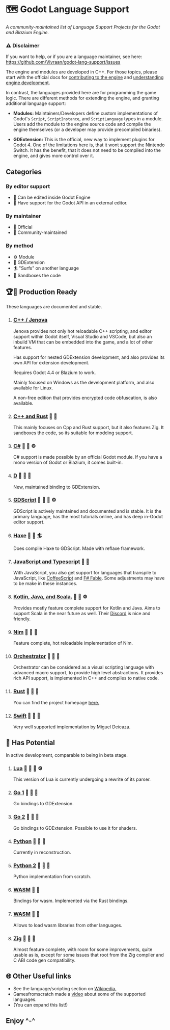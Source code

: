 # 🗺 Godot Language Support

*A community-maintained list of Language Support Projects for the Godot and Blazium Engine.*

### ⚠ Disclaimer

If you want to help, or if you are a language maintainer, see here: https://github.com/Vivraan/godot-lang-support/issues

The engine and modules are developed in C++. For those topics, please start with the official docs for [contributing to the engine](https://docs.godotengine.org/en/stable/community/contributing/index.html) and [understanding engine development](https://docs.godotengine.org/en/stable/development/cpp/index.html).

In contrast, the languages provided here are for programming the game logic. There are different methods for extending the engine, and granting additional language support:

- **Modules:** Maintainers/Developers define custom implementations of Godot's `Script`, `ScriptInstance`, and `ScriptLanguage` types in a module. Users add the module to the engine source code and compile the engine themselves (or a developer may provide precompiled binaries).

- **GDExtension:** This is the official, new way to implement plugins for Godot 4. One of the limitations here is, that it wont support the Nintendo Switch. It has the benefit, that it does not need to be compiled into the engine, and gives more control over it.

## Categories

### By editor support
- 🧬 Can be edited inside Godot Engine 
- 🔌 Have support for the Godot API in an external editor.

### By maintainer
- 💍 Official
- 👥 Community-maintained

### By method
- ⚙️ Module
- 🔧 GDExtension
- 🏄 "Surfs" on another language
- 🏰 Sandboxes the code

## 🏆🥇 Production Ready
   These languages are documented and stable. 

1. ### [C++ / Jenova](https://jenova-framework.github.io/)
   Jenova provides not only hot reloadable C++ scripting, and editor support within Godot itself, Visual Studio and VSCode, but also an inbuild VM that can be embedded into the game, and a lot of other features.

   Has support for nested GDExtension development, and also provides its own API for extension development.

   Requires Godot 4.4 or Blazium to work.

   Mainly focused on Windows as the development platform, and also available for Linux.

   A non-free edition that provides encrypted code obfuscation, is also available.

1. ### [C++ and Rust](https://github.com/libriscv/godot-sandbox) 🧬 🏰 
   This mainly focuses on Cpp and Rust support, but it also features Zig. It sandboxes the code, so its suitable for modding support. 

1. ### [C#](https://docs.godotengine.org/en/stable/getting_started/scripting/c_sharp/index.html) 💍 🔌 ⚙️
   C# support is made possible by an official Godot module. If you have a mono version of Godot or Blazium, it comes built-in.

1. ### [D](https://github.com/godot-dlang/godot-dlang) 👥 🔌 🔧
   New, maintained binding to GDExtension. 

1. ### [GDScript](https://docs.godotengine.org/en/stable/getting_started/scripting/gdscript/index.html) 💍 🧬 🔌 ⚙️
   GDScript is actively maintained and documented and is stable. It is the primary language, has the most tutorials online, and has deep in-Godot editor support.

1. ### [Haxe](https://github.com/SomeRanDev/reflaxe.GDScript) 👥 🔌 🏄
   Does compile Haxe to GDScript.
   Made with reflaxe framework.

1. ### [JavaScript and Typescript](https://github.com/godotjs/GodotJS) 👥 🔌 
   With JavaScript, you also get support for languages that transpile to JavaScript, like [CoffeeScript](https://coffeescript.org/) and [F# Fable](https://fable.io/). Some adjustments may have to be make in these instances.

1. ### [Kotlin, Java, and Scala.](https://github.com/utopia-rise/godot-jvm) 👥 🔌 ⚙️
   Provides mostly feature complete support for Kotlin and Java. Aims to support Scala in the near future as well. Their [Discord](https://discord.gg/3NSA7fKBMD) is nice and friendly.

1. ### [Nim](https://github.com/godot-nim/gdext-nim) 👥 🔌 🔧
   Feature complete, hot reloadable implementation of Nim.

1. ### [Orchestrator](https://github.com/CraterCrash/godot-orchestrator)  👥 🧬 🔧
   Orchestrator can be considered as a visual scripting language with advanced macro support, to provide high level abstractions. It provides rich API support, is implemented in C++ and compiles to native code.

1. ### [Rust](https://github.com/godot-rust/gdext) 👥 🔌 🔧
   You can find the project homepage [here.](https://godot-rust.github.io/)

1. ### [Swift](https://github.com/migueldeicaza/SwiftGodot)  👥 🔌 🔧
   Very well supported implementation by Miguel Deicaza. 

## 🥉 Has Potential
   In active development, comparable to being in beta stage.

1. ### [Lua](https://github.com/perbone/luascript) 👥 🧬 🔌 ⚙️
   This version of Lua is currently undergoing a rewrite of its parser.

1. ### [Go 1](https://github.com/godot-go/godot-go/) 👥 🔌 🔧
   Go bindings to GDExtension.

1. ### [Go 2](https://github.com/grow-graphics/gd) 👥 🔌 🔧
   Go bindings to GDExtension.
   Possible to use it for shaders.

1. ### [Python](https://github.com/touilleMan/godot-python/tree/godot4-meson) 👥 🧬 🔌
    Currently in reconstruction.

1. ### [Python 2](https://github.com/niklas2902/py4godot) 👥 🧬 🔌
   Python implementation from scratch. 

1. ### [WASM](https://github.com/Dheatly23/godot-wasm) 👥 🏰
   Bindings for wasm. Implemented via the Rust bindings.

1. ### [WASM](https://github.com/ashtonmeuser/godot-wasm)  👥 🏰
   Allows to load wasm libraries from other languages. 

1. ### [Zig](https://github.com/thimenesup/GodotZigBindings) 👥 🔌 🔧
   Almost feature complete, with room for some improvements, quite usable as is, except for some issues that root from the Zig compiler and C ABI code gen compatibility.

## 🌐 Other Useful links

- See the language/scripting section on [Wikipedia.](https://en.wikipedia.org/wiki/Godot_(game_engine)#Scripting)
- Gamesfromscratch made a [video](https://youtu.be/VqcMlS-IJl4) about some of the supported languages.
- (You can expand this list!)

## Enjoy ^-^
